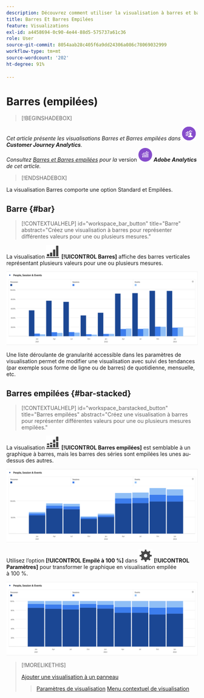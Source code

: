 ```yaml
---
description: Découvrez comment utiliser la visualisation à barres et barres empilées dans Analysis Workspace.
title: Barres Et Barres Empilées
feature: Visualizations
exl-id: a4458694-0c90-4e44-88d5-575737a61c36
role: User
source-git-commit: 8054aab28c405f6a9dd24306a086c78069032999
workflow-type: tm+mt
source-wordcount: '202'
ht-degree: 91%

---
```


# Barres (empilées)

>[!BEGINSHADEBOX]

_Cet article présente les visualisations Barres et Barres empilées dans_ ![CustomerJourneyAnalytics](/help/assets/icons/CustomerJourneyAnalytics.svg) _**Customer Journey Analytics**._<br/>_Consultez [Barres et Barres empilées](https://experienceleague.adobe.com/fr/docs/analytics/analyze/analysis-workspace/visualizations/bar) pour la_ version ![AdobeAnalytics](/help/assets/icons/AdobeAnalytics.svg) _**Adobe Analytics** de cet article._


>[!ENDSHADEBOX]

La visualisation Barres comporte une option Standard et Empilées.

## Barre {#bar}

<!-- markdownlint-disable MD034 -->

>[!CONTEXTUALHELP]
>id="workspace_bar_button"
>title="Barre"
>abstract="Créez une visualisation à barres pour représenter différentes valeurs pour une ou plusieurs mesures."

<!-- markdownlint-enable MD034 -->



La visualisation ![GraphBarVertical](/help/assets/icons/GraphBarVertical.svg) **[!UICONTROL Barres]** affiche des barres verticales représentant plusieurs valeurs pour une ou plusieurs mesures.

![Visualisation sous forme de barres verticales présentant plusieurs mesures, notamment Pages vues, Visites, Entrées et Sorties.](assets/bar.png)

Une liste déroulante de granularité accessible dans les paramètres de visualisation permet de modifier une visualisation avec suivi des tendances (par exemple sous forme de ligne ou de barres) de quotidienne, mensuelle, etc.

## Barres empilées {#bar-stacked}

<!-- markdownlint-disable MD034 -->

>[!CONTEXTUALHELP]
>id="workspace_barstacked_button"
>title="Barres empilées"
>abstract="Créez une visualisation à barres pour représenter différentes valeurs pour une ou plusieurs mesures empilées."

<!-- markdownlint-enable MD034 -->


La visualisation ![GraphBarVerticalStacked](/help/assets/icons/GraphBarVerticalStacked.svg) **[!UICONTROL Barres empilées]** est semblable à un graphique à barres, mais les barres des séries sont empilées les unes au-dessus des autres.

![Graphique à barres empilées présentant plusieurs mesures.](assets/bar-stacked.png)

Utilisez l’option **[!UICONTROL Empilé à 100 %]** dans ![Paramètre](/help/assets/icons/Setting.svg) **[!UICONTROL Paramètres]** pour transformer le graphique en visualisation empilée à 100 %.

![Graphique à barres empilées à 100 %.](assets/bar-stacked100.png)

>[!MORELIKETHIS]
>
>[Ajouter une visualisation à un panneau](/help/analysis-workspace/visualizations/freeform-analysis-visualizations.md#add-visualizations-to-a-panel)
>>[Paramètres de visualisation](/help/analysis-workspace/visualizations/freeform-analysis-visualizations.md#settings)
>>[Menu contextuel de visualisation](/help/analysis-workspace/visualizations/freeform-analysis-visualizations.md#context-menu)
>

